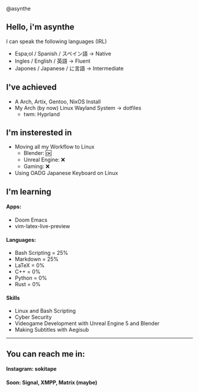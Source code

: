 @asynthe
## Hello, i'm asynthe
I can speak the following languages (IRL)
- Espa;ol / Spanish / スペイン語 -> Native
- Ingles / English / 英語 -> Fluent
- Japones / Japanese / に言語 -> Intermediate

## I've achieved
- A Arch, Artix, Gentoo, NixOS Install
- My Arch (by now) Linux Wayland System -> dotfiles
  - twm: Hyprland

## I'm insterested in 
- Moving all my Workflow to Linux
  - Blender: 🆗
  - Unreal Engine: ❌
  - Gaming: ❌
- Using OADG Japanese Keyboard on Linux

## I'm learning

#### Apps:
- Doom Emacs
- vim-latex-live-preview
#### Languages:
- Bash Scripting = 25%
- Markdown = 25%
- LaTeX = 0%
- C++ = 0%
- Python = 0%
- Rust = 0%
#### Skills
- Linux and Bash Scripting
- Cyber Security
- Videogame Development with Unreal Engine 5 and Blender
- Making Subtitles with Aegisub

---

## You can reach me in:
#### Instagram: sokitape
#### Soon: Signal, XMPP, Matrix (maybe)
<!---
asynthe/asynthe is a ✨ special ✨ repository because its `README.md` (this file) appears on your GitHub profile.
You can click the Preview link to take a look at your changes.
--->
